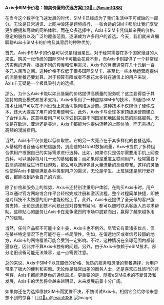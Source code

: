**Axis卡SIM卡价格：物美价廉的优选方案[[TG💪+ @esim1088](https://t.me/s/esim1088)]**

在当今这个数字化飞速发展的时代，SIM卡已经成为了我们生活中不可或缺的一部分。无论是日常通讯、上网冲浪还是跨境旅行，一张合适的SIM卡都能让我们享受更加便捷和高效的网络体验。而在众多选择中，Axis卡SIM卡凭借其亲民的价格、稳定的服务以及广泛的覆盖范围，逐渐成为许多用户的首选。今天，我们就来详细聊聊Axis卡SIM卡的价格及其背后的种种优势。

首先，Axis卡SIM卡的价格可以说是相当亲民。对于经常需要在多个国家漫游的人来说，购买一张传统的国际SIM卡可能会花费不菲，而Axis卡则提供了一个非常经济实惠的选择。根据不同的套餐和使用需求，Axis卡的月费通常在几十元到一百多元人民币之间。这种价格不仅低于很多国际SIM卡，甚至比一些本地运营商提供的流量套餐还要划算。对于预算有限或者不想花太多钱在通信上的用户来说，Axis卡无疑是一个极具吸引力的选择。

那么，为什么Axis卡能以如此低廉的价格提供高质量的服务呢？这主要得益于其独特的商业模式和技术支持。Axis卡采用了一种虚拟SIM卡的技术，即通过eSIM技术让用户可以在不同设备上灵活切换网络运营商。这种技术不仅降低了硬件成本，还大大提高了用户的使用便利性。此外，Axis卡与全球多家顶级运营商建立了合作关系，这意味着用户可以享受到来自不同国家和地区最优质的网络服务。无论是在欧洲、亚洲还是美洲，Axis卡都能为你提供流畅的上网体验，而无需担心高额的漫游费用。

当然，Axis卡不仅仅是以低价取胜。它的另一大亮点在于其多样化的套餐选择。从基础的语音通话和短信服务，到高速的4G/5G数据流量，Axis卡提供了多种组合供用户根据自己的实际需求进行选择。比如，如果你只是偶尔需要用手机上网查资料，可以选择每月几十元的基础套餐；而如果你是重度互联网用户，经常需要下载高清视频或进行在线游戏，那么可以选择包含大量流量的高级套餐。这样的灵活性使得Axis卡能够满足各种类型用户的需求，无论是学生、上班族还是旅行爱好者，都能找到适合自己的方案。

除了价格和服务上的优势，Axis卡还特别注重用户体验。在购买Axis卡时，用户可以通过官方网站或合作平台轻松完成注册和激活流程。整个过程简单快捷，即使是对科技不太熟悉的用户也能轻松上手。此外，Axis卡还提供了全天候的客户服务支持，无论是遇到技术问题还是对套餐有疑问，都可以随时联系客服人员寻求帮助。这种贴心的服务让Axis卡在竞争激烈的市场中脱颖而出，赢得了越来越多用户的信赖。

当然，任何产品都不可能十全十美，Axis卡也不例外。尽管它有着诸多优点，但在某些特定情况下也可能存在一些局限性。例如，在偏远地区或者信号较弱的地方，Axis卡的网络覆盖可能会受到一定影响。不过，这种情况在全球范围内都普遍存在，因此并不算Axis卡独有的问题。另外，由于Axis卡依赖于eSIM技术，部分老旧设备可能无法兼容，这一点需要注意。

总的来说，Axis卡SIM卡以其超低的价格、优质的服务和灵活的套餐选择，为用户带来了极大的便利和实惠。无论你是经常出差的商务人士，还是喜欢四处旅行的背包客，Axis卡都能满足你的通信需求。更重要的是，随着eSIM技术的不断普及和发展，Axis卡的优势将会越来越明显，未来发展前景十分广阔。

如果你还在为选择哪款SIM卡而犹豫不决，不妨试试Axis卡。相信它会给你带来意想不到的惊喜！[[TG💪+ @esim1088](https://t.me/s/esim1088) ![Image](https://i.postimg.cc/4NQfJmqS/Snipaste-2025-05-13-00-14-12.png)]